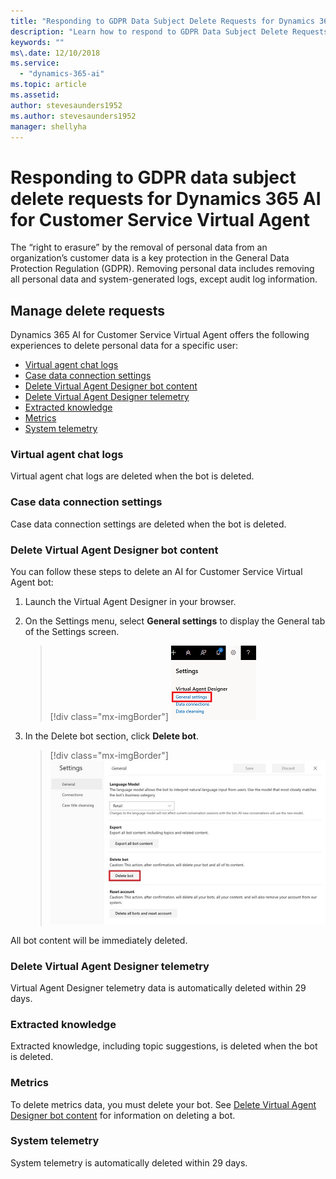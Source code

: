 ```yaml
---
title: "Responding to GDPR Data Subject Delete Requests for Dynamics 365 AI for Customer Service Virtual Agent"
description: "Learn how to respond​ to GDPR Data Subject Delete Requests for Dynamics 365 AI for Customer Service Virtual Agent."
keywords: ""
ms\.date: 12/10/2018
ms.service:
  - "dynamics-365-ai"
ms.topic: article
ms.assetid: 
author: stevesaunders1952
ms.author: stevesaunders1952
manager: shellyha
---
```


# Responding to GDPR data subject delete requests for Dynamics 365 AI for Customer Service Virtual Agent

The “right to erasure” by the removal of personal data from an organization’s customer data is a key protection in the General Data Protection Regulation (GDPR). Removing personal data includes removing all personal data and system-generated logs, except audit log information.

## Manage delete requests

Dynamics 365 AI for Customer Service Virtual Agent offers the following experiences to delete personal data for a specific user:

* [Virtual agent chat logs](#virtual-agent-chat-logs)
* [Case data connection settings](#case-data-connection-settings)
* [Delete Virtual Agent Designer bot content](#delete-virtual-agent-designer-bot-content)
* [Delete Virtual Agent Designer telemetry](#delete-virtual-agent-designer-telemetry)
* [Extracted knowledge](#extracted-knowledge)
* [Metrics](#metrics)
* [System telemetry](#system-telemetry)

### Virtual agent chat logs

Virtual agent chat logs are deleted when the bot is deleted.

### Case data connection settings

Case data connection settings are deleted when the bot is deleted.

### Delete Virtual Agent Designer bot content

You can follow these steps to delete an AI for Customer Service Virtual Agent bot:

1. Launch the Virtual Agent Designer in your browser.
2. On the Settings menu, select **General settings** to display the General tab of the Settings screen.

   > [!div class="mx-imgBorder"]
   > ![General settings](media/gdpr-export-1.png)

3. In the Delete bot section, click **Delete bot**.

   > [!div class="mx-imgBorder"]
   > ![Delete bot](media/delete-bot-2.PNG)

All bot content will be immediately deleted.

### Delete Virtual Agent Designer telemetry

Virtual Agent Designer telemetry data is automatically deleted within 29 days.

### Extracted knowledge

Extracted knowledge, including topic suggestions, is deleted when the bot is deleted.

### Metrics

To delete metrics data, you must delete your bot. See [Delete Virtual Agent Designer bot content](#delete-virtual-agent-designer-bot-content) for information on deleting a bot.

### System telemetry

System telemetry is automatically deleted within 29 days.